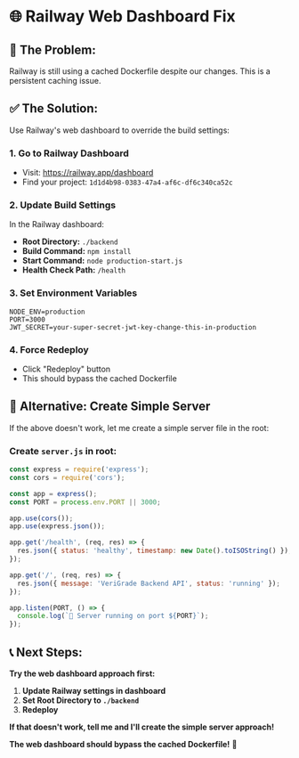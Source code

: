 # 🌐 Railway Web Dashboard Fix

## 🚨 **The Problem:**
Railway is still using a cached Dockerfile despite our changes. This is a persistent caching issue.

## ✅ **The Solution:**
Use Railway's web dashboard to override the build settings:

### **1. Go to Railway Dashboard**
- Visit: https://railway.app/dashboard
- Find your project: `1d1d4b98-0383-47a4-af6c-df6c340ca52c`

### **2. Update Build Settings**
In the Railway dashboard:
- **Root Directory:** `./backend`
- **Build Command:** `npm install`
- **Start Command:** `node production-start.js`
- **Health Check Path:** `/health`

### **3. Set Environment Variables**
```
NODE_ENV=production
PORT=3000
JWT_SECRET=your-super-secret-jwt-key-change-this-in-production
```

### **4. Force Redeploy**
- Click "Redeploy" button
- This should bypass the cached Dockerfile

## 🎯 **Alternative: Create Simple Server**

If the above doesn't work, let me create a simple server file in the root:

### **Create `server.js` in root:**
```javascript
const express = require('express');
const cors = require('cors');

const app = express();
const PORT = process.env.PORT || 3000;

app.use(cors());
app.use(express.json());

app.get('/health', (req, res) => {
  res.json({ status: 'healthy', timestamp: new Date().toISOString() });
});

app.get('/', (req, res) => {
  res.json({ message: 'VeriGrade Backend API', status: 'running' });
});

app.listen(PORT, () => {
  console.log(`🚀 Server running on port ${PORT}`);
});
```

## 📞 **Next Steps:**

**Try the web dashboard approach first:**
1. **Update Railway settings in dashboard**
2. **Set Root Directory to `./backend`**
3. **Redeploy**

**If that doesn't work, tell me and I'll create the simple server approach!**

**The web dashboard should bypass the cached Dockerfile!** 🔧
